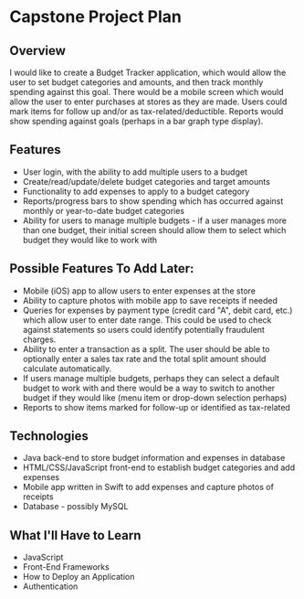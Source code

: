 # Capstone Project Plan

## Overview

I would like to create a Budget Tracker application, which would allow the user to set budget categories and amounts, and then track monthly spending against this goal.  There would be a mobile screen which would allow the user to enter purchases at stores as they are made.  Users could mark items for follow up and/or as tax-related/deductible.  Reports would show spending against goals (perhaps in a bar graph type display).

## Features

* User login, with the ability to add multiple users to a budget
* Create/read/update/delete budget categories and target amounts
* Functionality to add expenses to apply to a budget category
* Reports/progress bars to show spending which has occurred against monthly or year-to-date budget categories
* Ability for users to manage multiple budgets - if a user manages more than one budget, their initial screen should allow them to select which budget they would like to work with

## Possible Features To Add Later:

* Mobile (iOS) app to allow users to enter expenses at the store
* Ability to capture photos with mobile app to save receipts if needed
* Queries for expenses by payment type (credit card "A", debit card, etc.) which allow user to enter date range.  This could be used to check against statements so users could identify potentially fraudulent charges.
* Ability to enter a transaction as a split.  The user should be able to optionally enter a sales tax rate and the total split amount should calculate automatically.
* If users manage multiple budgets, perhaps they can select a default budget to work with and there would be a way to switch to another budget if they would like (menu item or drop-down selection perhaps)
* Reports to show items marked for follow-up or identified as tax-related

## Technologies

* Java back-end to store budget information and expenses in database
* HTML/CSS/JavaScript front-end to establish budget categories and add expenses
* Mobile app written in Swift to add expenses and capture photos of receipts
* Database - possibly MySQL

## What I'll Have to Learn

* JavaScript
* Front-End Frameworks
* How to Deploy an Application
* Authentication